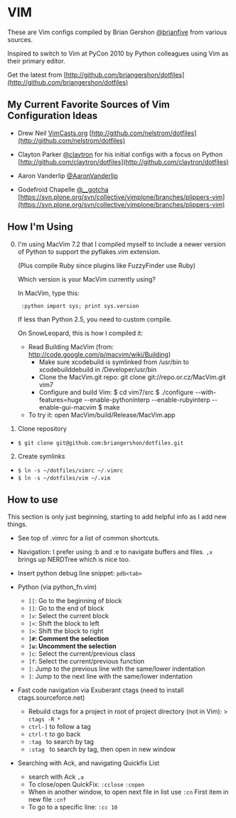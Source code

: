 VIM
===

These are Vim configs compiled by Brian Gershon [@brianfive](http://www.twitter.com/brianfive) from various sources.

Inspired to switch to Vim at PyCon 2010 by Python colleagues using Vim as their primary editor.

Get the latest from [http://github.com/briangershon/dotfiles](http://github.com/briangershon/dotfiles)

My Current Favorite Sources of Vim Configuration Ideas
------------------------------------------------------
* Drew Neil [VimCasts.org](http://www.vimcasts.org/) [http://github.com/nelstrom/dotfiles](http://github.com/nelstrom/dotfiles)

* Clayton Parker [@claytron](http://www.twitter.com/claytron) for his initial configs with a focus on Python [http://github.com/claytron/dotfiles](http://github.com/claytron/dotfiles)

* Aaron Vanderlip [@AaronVanderlip](http://www.twitter.com/AaronVanderlip)

* Godefroid Chapelle [@__gotcha](http://www.twitter.com/__gotcha) [https://svn.plone.org/svn/collective/vimplone/branches/plippers-vim](https://svn.plone.org/svn/collective/vimplone/branches/plippers-vim)

How I'm Using
-------------
0. I'm using MacVim 7.2 that I compiled myself to include a newer version
   of Python to support the pyflakes.vim extension.

   (Plus compile Ruby since plugins like FuzzyFinder use Ruby)

   Which version is your MacVim currently using?

   In MacVim, type this:

        :python import sys; print sys.version

   If less than Python 2.5, you need to custom compile.

   On SnowLeopard, this is how I compiled it:

    * Read Building MacVim (from: http://code.google.com/p/macvim/wiki/Building)
        * Make sure xcodebuild is symlinked from /usr/bin to xcodebuilddebuild in /Developer/usr/bin
        * Clone the MacVim.git repo: git clone git://repo.or.cz/MacVim.git vim7
        * Configure and build Vim:
        $ cd vim7/src
        $ ./configure --with-features=huge --enable-pythoninterp --enable-rubyinterp --enable-gui-macvim
        $ make
    * To try it: open MacVim/build/Release/MacVim.app

1. Clone repository
  * `$ git clone git@github.com:briangershon/dotfiles.git`

2. Create symlinks
  * `$ ln -s ~/dotfiles/vimrc ~/.vimrc`
  * `$ ln -s ~/dotfiles/vim ~/.vim`

How to use
----------
This section is only just beginning, starting to add helpful info as I add new things.

* See top of .vimrc for a list of common shortcuts.

* Navigation: I prefer using :b and :e to navigate buffers and files. `,x` brings up NERDTree which is nice too.

* Insert python debug line snippet: `pdb<tab>`

* Python (via python_fn.vim)
  * `[[`: Go to the beginning of block
  * `]]`: Go to the end of block
  * `]v`: Select the current block
  * `]<`: Shift the block to left
  * `]>`: Shift the block to right
  * **`]#`: Comment the selection**
  * **`]u`: Uncomment the selection**
  * `]c`: Select the current/previous class
  * `]f`: Select the current/previous function
  * `]`: Jump to the previous line with the same/lower indentation
  * `]`: Jump to the next line with the same/lower indentation

* Fast code navigation via Exuberant ctags (need to install ctags.sourceforce.net)
  * Rebuild ctags for a project in root of project directory (not in Vim): > `ctags -R *`
  * `ctrl-]` to follow a tag
  * `ctrl-t` to go back
  * `:tag ` to search by tag
  * `:stag ` to search by tag, then open in new window

* Searching with Ack, and navigating Quickfix List
  * search with Ack `,a`
  * To close/open QuickFix: `:cclose`  `:copen`
  * When in another window, to open next file in list use `:cn` First item in new file `:cnf`
  * To go to a specific line: `:cc 10`



